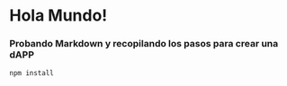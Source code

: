 # Hola Mundo!

### Probando Markdown y recopilando los pasos para crear una dAPP

```
npm install

```
